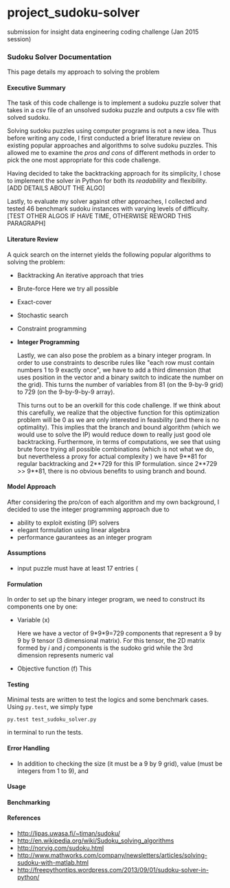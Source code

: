 project_sudoku-solver
=====================

submission for insight data engineering coding challenge (Jan 2015 session)


### Sudoku Solver Documentation
This page details my approach to solving the problem


#### Executive Summary

The task of this code challenge is to implement a sudoku puzzle solver that takes in a csv file
of an unsolved sudoku puzzle and outputs a csv file with solved sudoku.

Solving sudoku puzzles
using computer programs is not a new idea. Thus before writing any code, I first conducted a
brief literature review on existing popular approaches and algorithms to solve sudoku puzzles.
This
allowed me to examine the *pros and cons* of different methods in order to pick the one most
appropriate for this code challenge.

Having decided to take the backtracking approach for its simplicity, I chose to implement
the solver in Python for both its *readability* and flexibility. [ADD DETAILS ABOUT THE ALGO]

Lastly, to evaluate my solver against other approaches, I collected and tested 46 benchmark
sudoku instances with varying levels of difficulty. [TEST OTHER ALGOS IF HAVE TIME, OTHERWISE
REWORD THIS PARAGRAPH]

#### Literature Review
A quick search on the internet yields the following popular algorithms to solving the problem:


- Backtracking
An iterative approach that tries 

- Brute-force
Here we try all possible 

- Exact-cover

- Stochastic search

- Constraint programming

- **Integer Programming**

  Lastly, we can also pose the problem as a binary integer program. In order to use constraints
  to describe rules like "each row must contain numbers 1 to 9 exactly once", we have to add a
  third dimension (that uses position in the vector and a binary switch to indicate the number
  on the grid).
  This turns the number of variables from 81 (on the 9-by-9 grid) to 729 (on the 9-by-9-by-9
  array).

  This turns out to be an overkill for this code challenge. If we think about this carefully,
  we realize that the objective function for this optimization problem will be 0 as we are only
  interested in feasbility (and there is no optimality). This implies that the branch and bound
  algorithm (which we would use to solve the IP) would reduce down to really just good ole
  backtracking. Furthermore, in terms of computations, we see that using brute force trying all
  possible combinations (which is not what we do, but nevertheless a proxy for actual complexity
  ) we have 9\*\*81 for regular backtracking and 2\*\*729 for this IP formulation. since
  2\*\*729 >> 9\*\*81, there is no obvious benefits to using branch and bound.


#### Model Approach
After considering the pro/con of each algorithm and my own background, I decided to use the
integer programming approach due to
- ability to exploit existing (IP) solvers
- elegant formulation using linear algebra
- performance gaurantees as an integer program


#### Assumptions
- input puzzle must have at least 17 entries (


#### Formulation
In order to set up the binary integer program, we need to construct its components one by one:

- Variable (x)

  Here we have a vector of 9\*9\*9=729 components that represent a 9 by 9 by 9 tensor (3
  dimensional matrix). For this tensor, the 2D matrix formed by *i* and *j* components
  is the sudoko grid while the 3rd dimension represents numeric val

- Objective function (f)
This 


#### Testing
Minimal tests are written to test the logics and some benchmark cases. Using `py.test`, we
simply type
```
py.test test_sudoku_solver.py
```
in terminal to run the tests.


#### Error Handling

- In addition to checking the size (it must be a 9 by 9 grid), value (must be integers from 1
to 9), and 




#### Usage





#### Benchmarking



#### References

- http://lipas.uwasa.fi/~timan/sudoku/
- http://en.wikipedia.org/wiki/Sudoku_solving_algorithms
- http://norvig.com/sudoku.html
- http://www.mathworks.com/company/newsletters/articles/solving-sudoku-with-matlab.html
- http://freepythontips.wordpress.com/2013/09/01/sudoku-solver-in-python/
